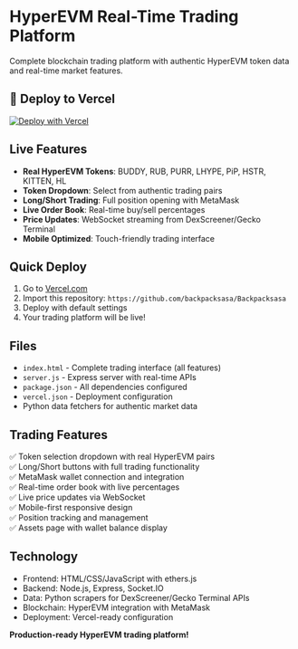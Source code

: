 # HyperEVM Real-Time Trading Platform

Complete blockchain trading platform with authentic HyperEVM token data and real-time market features.

## 🚀 Deploy to Vercel

[![Deploy with Vercel](https://vercel.com/button)](https://vercel.com/new/clone?repository-url=https://github.com/backpacksasa/Backpacksasa)

## Live Features

- **Real HyperEVM Tokens**: BUDDY, RUB, PURR, LHYPE, PiP, HSTR, KITTEN, HL
- **Token Dropdown**: Select from authentic trading pairs
- **Long/Short Trading**: Full position opening with MetaMask
- **Live Order Book**: Real-time buy/sell percentages
- **Price Updates**: WebSocket streaming from DexScreener/Gecko Terminal
- **Mobile Optimized**: Touch-friendly trading interface

## Quick Deploy

1. Go to [Vercel.com](https://vercel.com)
2. Import this repository: `https://github.com/backpacksasa/Backpacksasa`
3. Deploy with default settings
4. Your trading platform will be live!

## Files

- `index.html` - Complete trading interface (all features)
- `server.js` - Express server with real-time APIs
- `package.json` - All dependencies configured
- `vercel.json` - Deployment configuration
- Python data fetchers for authentic market data

## Trading Features

✅ Token selection dropdown with real HyperEVM pairs  
✅ Long/Short buttons with full trading functionality  
✅ MetaMask wallet connection and integration  
✅ Real-time order book with live percentages  
✅ Live price updates via WebSocket  
✅ Mobile-first responsive design  
✅ Position tracking and management  
✅ Assets page with wallet balance display  

## Technology

- Frontend: HTML/CSS/JavaScript with ethers.js
- Backend: Node.js, Express, Socket.IO
- Data: Python scrapers for DexScreener/Gecko Terminal APIs
- Blockchain: HyperEVM integration with MetaMask
- Deployment: Vercel-ready configuration

**Production-ready HyperEVM trading platform!**
